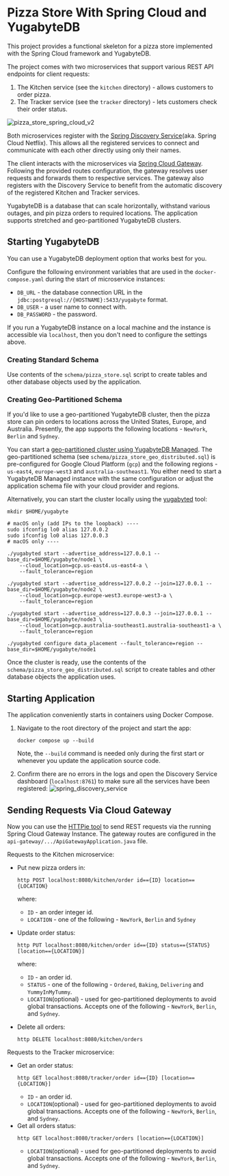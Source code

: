 # Pizza Store With Spring Cloud and YugabyteDB

This project provides a functional skeleton for a pizza store implemented with the Spring Cloud framework and YugabyteDB.

The project comes with two microservices that support various REST API endpoints for client requests:
1. The Kitchen service (see the `kitchen` directory) - allows customers to order pizza.
2. The Tracker service (see the `tracker` directory) - lets customers check their order status.


![pizza_store_spring_cloud_v2](https://github.com/YugabyteDB-Samples/pizza-store-spring-cloud/assets/1537233/21d77111-41cf-4f11-9d2c-b1a3f32c4289)

Both microservices register with the [Spring Discovery Service](https://spring.io/projects/spring-cloud-netflix)(aka. Spring Cloud Netflix). This allows all the registered services to connect and communicate with each other directly using only their names.

The client interacts with the microservices via [Spring Cloud Gateway](https://spring.io/projects/spring-cloud-gateway). Following the provided routes configuration, the gateway resolves user requests and forwards them to respective services. The gateway also registers with the Discovery Service to benefit from the automatic discovery of the registered Kitchen and Tracker services.

YugabyteDB is a database that can scale horizontally, withstand various outages, and pin pizza orders to required locations. The application supports stretched and geo-partitioned YugabyteDB clusters.

## Starting YugabyteDB

You can use a YugabyteDB deployment option that works best for you. 

Configure the following environment variables that are used in the `docker-compose.yaml` during the start of microservice instances:
* `DB_URL` - the database connection URL in the `jdbc:postgresql://{HOSTNAME}:5433/yugabyte` format.
* `DB_USER` - a user name to connect with.
* `DB_PASSWORD` - the password.

If you run a YugabyteDB instance on a local machine and the instance is accessible via `localhost`, then you don't need to configure the settings above.

### Creating Standard Schema

Use contents of the `schema/pizza_store.sql` script to create tables and other database objects used by the application.

### Creating Geo-Partitioned Schema

If you'd like to use a geo-partitioned YugabyteDB cluster, then the pizza store can pin orders to locations across the United States, Europe, and Australia. Presently, the app supports the following locations - `NewYork`, `Berlin` and `Sydney`.

You can start a [geo-partitioned cluster using YugabyteDB Managed](https://docs.yugabyte.com/preview/yugabyte-cloud/cloud-basics/create-clusters/create-clusters-geopartition/). The geo-partitioned schema (see `schema/pizza_store_geo_distributed.sql`) is pre-configured for Google Cloud Platform (`gcp`) and the following regions - `us-east4`, `europe-west3` and `australia-southeast1`. You either need to start a YugabyteDB Managed instance with the same configuration or adjust the application schema file with your cloud provider and regions.

Alternatively, you can start the cluster locally using the [yugabyted](https://docs.yugabyte.com/preview/reference/configuration/yugabyted/) tool:
```shell
mkdir $HOME/yugabyte

# macOS only (add IPs to the loopback) ----
sudo ifconfig lo0 alias 127.0.0.2
sudo ifconfig lo0 alias 127.0.0.3
# macOS only ----

./yugabyted start --advertise_address=127.0.0.1 --base_dir=$HOME/yugabyte/node1 \
    --cloud_location=gcp.us-east4.us-east4-a \
    --fault_tolerance=region

./yugabyted start --advertise_address=127.0.0.2 --join=127.0.0.1 --base_dir=$HOME/yugabyte/node2 \
    --cloud_location=gcp.europe-west3.europe-west3-a \
    --fault_tolerance=region
    
./yugabyted start --advertise_address=127.0.0.3 --join=127.0.0.1 --base_dir=$HOME/yugabyte/node3 \
    --cloud_location=gcp.australia-southeast1.australia-southeast1-a \
    --fault_tolerance=region

./yugabyted configure data_placement --fault_tolerance=region --base_dir=$HOME/yugabyte/node1
```

Once the cluster is ready, use the contents of the `schema/pizza_store_geo_distributed.sql` script to create tables and other database objects the application uses.

## Starting Application

The application conveniently starts in containers using Docker Compose.

1. Navigate to the root directory of the project and start the app:
    ```shell
    docker compose up --build
    ```
    Note, the `--build` command is needed only during the first start or whenever you update the application source code.

2. Confirm there are no errors in the logs and open the Discovery Service dashboard (`localhost:8761`) to make sure all the services have been registered:
    ![spring_discovery_service](https://github.com/YugabyteDB-Samples/pizza-store-spring-cloud/assets/1537233/ad596515-6e6d-47ea-9559-b09995697d73)

## Sending Requests Via Cloud Gateway

Now you can use the [HTTPie tool](https://httpie.io) to send REST requests via the running Spring Cloud Gateway Instance. The gateway routes are configured in the `api-gateway/.../ApiGatewayApplication.java` file. 

Requests to the Kitchen microservice:
* Put new pizza orders in:
    ```shell
    http POST localhost:8080/kitchen/order id=={ID} location=={LOCATION}
    ```
    where:
    * `ID` - an order integer id.
    * `LOCATION` - one of the following - `NewYork`, `Berlin` and `Sydney`

* Update order status:
    ```shell
    http PUT localhost:8080/kitchen/order id=={ID} status=={STATUS} [location=={LOCATION}]
    ```
    where:
    * `ID` - an order id.
    * `STATUS` - one of the following - `Ordered`, `Baking`, `Delivering` and `YummyInMyTummy`.
    * `LOCATION`(optional) - used for geo-partitioned deployments to avoid global transactions. Accepts one of the following - `NewYork`, `Berlin`, and `Sydney`.
    
* Delete all orders:
    ```shell
    http DELETE localhost:8080/kitchen/orders
    ```

Requests to the Tracker microservice:
* Get an order status:
    ```shell
    http GET localhost:8080/tracker/order id=={ID} [location=={LOCATION}]
    ```
    * `ID` - an order id.
    * `LOCATION`(optional) - used for geo-partitioned deployments to avoid global transactions. Accepts one of the following - `NewYork`, `Berlin`, and `Sydney`.
* Get all orders status:
    ```shell
    http GET localhost:8080/tracker/orders [location=={LOCATION}]
    ```
    * `LOCATION`(optional) - used for geo-partitioned deployments to avoid global transactions. Accepts one of the following - `NewYork`, `Berlin`, and `Sydney`.
